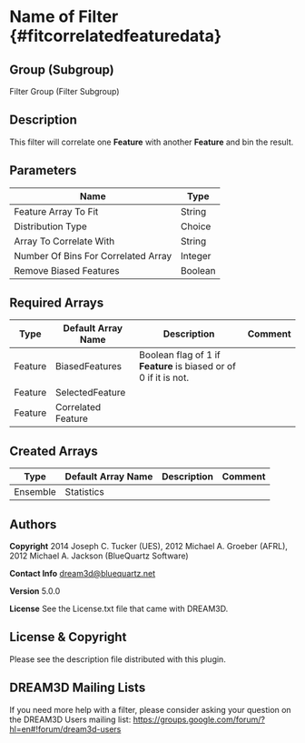 Name of Filter {#fitcorrelatedfeaturedata}
=====

## Group (Subgroup) ##
Filter Group (Filter Subgroup)


## Description ##
This filter will correlate one **Feature** with another **Feature** and bin the result.

## Parameters ##
| Name             | Type |
|------------------|------|
| Feature Array To Fit | String | Feature to be fit to a distribution. |
| Distribution Type | Choice | Choose from a lognormal, power and beta distribution. |
| Array To Correlate With | String | Feature to correlate with the Selected Feature Array To Fit. |
| Number Of Bins For Correlated Array | Integer | |
| Remove Biased Features | Boolean | TRUE if biased features are to be omitted from the binning counts. |

## Required Arrays ##

| Type | Default Array Name | Description | Comment |
|------|--------------------|-------------|---------|
| Feature | BiasedFeatures | Boolean flag of 1 if **Feature** is biased or of 0 if it is not. | | Find Biased Features (Generic) |
| Feature | SelectedFeature | | | |
| Feature | Correlated Feature | | | |

## Created Arrays ##

| Type | Default Array Name | Description | Comment |
|------|--------------------|-------------|---------|
| Ensemble | Statistics |  |  |



## Authors ##

**Copyright** 2014 Joseph C. Tucker (UES), 2012 Michael A. Groeber (AFRL), 2012 Michael A. Jackson (BlueQuartz Software)

**Contact Info** dream3d@bluequartz.net

**Version** 5.0.0

**License**  See the License.txt file that came with DREAM3D.



## License & Copyright ##

Please see the description file distributed with this plugin.

## DREAM3D Mailing Lists ##

If you need more help with a filter, please consider asking your question on the DREAM3D Users mailing list:
https://groups.google.com/forum/?hl=en#!forum/dream3d-users

